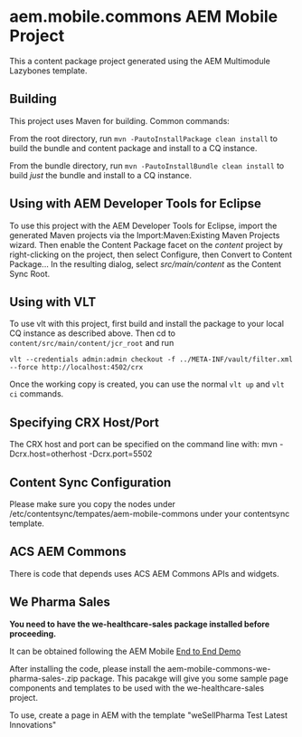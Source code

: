 # aem.mobile.commons AEM Mobile Project

This a content package project generated using the AEM Multimodule Lazybones template.

## Building

This project uses Maven for building. Common commands:

From the root directory, run ``mvn -PautoInstallPackage clean install`` to build the bundle and content package and install to a CQ instance.

From the bundle directory, run ``mvn -PautoInstallBundle clean install`` to build *just* the bundle and install to a CQ instance.

## Using with AEM Developer Tools for Eclipse

To use this project with the AEM Developer Tools for Eclipse, import the generated Maven projects via the Import:Maven:Existing Maven Projects wizard. Then enable the Content Package facet on the _content_ project by right-clicking on the project, then select Configure, then Convert to Content Package... In the resulting dialog, select _src/main/content_ as the Content Sync Root.

## Using with VLT

To use vlt with this project, first build and install the package to your local CQ instance as described above. Then cd to `content/src/main/content/jcr_root` and run

    vlt --credentials admin:admin checkout -f ../META-INF/vault/filter.xml --force http://localhost:4502/crx

Once the working copy is created, you can use the normal ``vlt up`` and ``vlt ci`` commands.

## Specifying CRX Host/Port

The CRX host and port can be specified on the command line with:
mvn -Dcrx.host=otherhost -Dcrx.port=5502 <goals>

## Content Sync Configuration

Please make sure you copy the nodes under /etc/contentsync/tempates/aem-mobile-commons under your contentsync template.

## ACS AEM Commons

There is code that depends uses ACS AEM Commons APIs and widgets.

## We Pharma Sales

**You need to have the we-healthcare-sales package installed before proceeding.**

 It can be obtained following the AEM Mobile [End to End Demo](https://internal.adobedemo.com/content/demo-hub/en/demos/external/wesellpharma-demo.html)

After installing the code, please install the aem-mobile-commons-we-pharma-sales-<version>.zip package.
This pacakge will give you some sample page components and templates to be used with the we-healthcare-sales project.

To use, create a page in AEM with the template "weSellPharma Test Latest Innovations"

